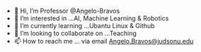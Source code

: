 - 👋 Hi, I’m Professor @Angelo-Bravos
- 👀 I’m interested in ...AI, Machine Learning & Robotics
- 🌱 I’m currently learning ...Ubantu Linux & Github
- 💞️ I’m looking to collaborate on ...Teaching
- 📫 How to reach me ... via email Angelo.Bravos@judsonu.edu

<!---
Angelo-bravos/Angelo-bravos is a ✨ special ✨ repository because its `README.md` (this file) appears on your GitHub profile.
You can click the Preview link to take a look at your changes.
--->

